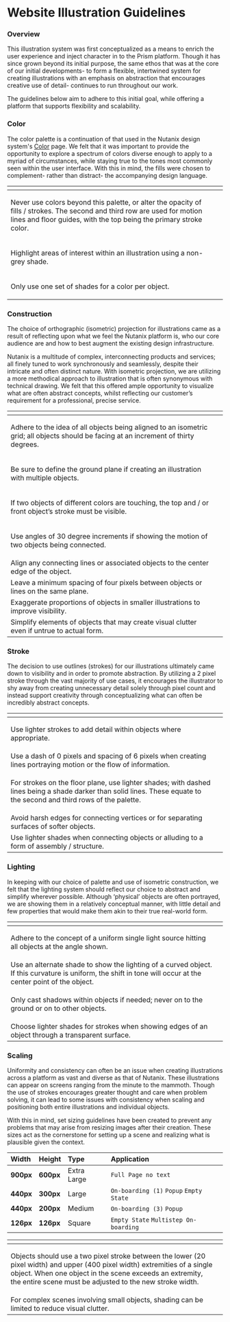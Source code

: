 # Website Illustration Guidelines

### Overview

This illustration system was first conceptualized as a means to enrich the user experience and inject character in to the Prism platform. Though it has since grown beyond its initial purpose, the same ethos that was at the core of our initial developments- to form a flexible, intertwined system for creating illustrations with an emphasis on abstraction that encourages creative use of detail- continues to run throughout our work.

The guidelines below aim to adhere to this initial goal, while offering a platform that supports flexibility and scalability.

### Color

The color palette is a continuation of that used in the Nutanix design system's [Color](../../primitives/colors/) page. We felt that it was important to provide the opportunity to explore a spectrum of colors diverse enough to apply to a myriad of circumstances, while staying true to the tones most commonly seen within the user interface. With this in mind, the fills were chosen to complement- rather than distract- the accompanying design language.

<table>
  <thead>
    <tr>
      <th style="text-align:left"></th>
      <th style="text-align:left"></th>
    </tr>
  </thead>
  <tbody>
    <tr>
      <td style="text-align:left">
        <p></p>
        <p></p>
        <p>Never use colors beyond this palette, or alter the opacity of fills /
          strokes. The second and third row are used for motion lines and floor guides,
          with the top being the primary stroke color.</p>
      </td>
      <td style="text-align:left">
        <p></p>
        <p>
          <img src="../../.gitbook/assets/image_preview.png" alt/>
        </p>
      </td>
    </tr>
    <tr>
      <td style="text-align:left">
        <p></p>
        <p>Highlight areas of interest within an illustration using a non-grey shade.</p>
      </td>
      <td style="text-align:left">
        <p></p>
        <p>
          <img src="../../.gitbook/assets/1.png" alt/>
        </p>
      </td>
    </tr>
    <tr>
      <td style="text-align:left">
        <p></p>
        <p>Only use one set of shades for a color per object.</p>
      </td>
      <td style="text-align:left">
        <p></p>
        <p>
          <img src="../../.gitbook/assets/2 (1).png" alt/>
        </p>
      </td>
    </tr>
  </tbody>
</table> 

### **Construction**

The choice of orthographic \(isometric\) projection for illustrations came as a result of reflecting upon what we feel the Nutanix platform is, who our core audience are and how to best augment the existing design infrastructure.

Nutanix is a multitude of complex, interconnecting products and services; all finely tuned to work synchronously and seamlessly, despite their intricate and often distinct nature. With isometric projection, we are utilizing a more methodical approach to illustration that is often synonymous with technical drawing. We felt that this offered ample opportunity to visualize what are often abstract concepts, whilst reflecting our customer’s requirement for a professional, precise service.

<table>
  <thead>
    <tr>
      <th style="text-align:left"></th>
      <th style="text-align:left"></th>
    </tr>
  </thead>
  <tbody>
    <tr>
      <td style="text-align:left">
        <p></p>
        <p>Adhere to the idea of all objects being aligned to an isometric grid;
          all objects should be facing at an increment of thirty degrees.</p>
      </td>
      <td style="text-align:left">
        <p></p>
        <p>
          <img src="../../.gitbook/assets/3.png" alt/>
        </p>
      </td>
    </tr>
    <tr>
      <td style="text-align:left">
        <p></p>
        <p>Be sure to define the ground plane if creating an illustration with multiple
          objects.</p>
        <p></p>
      </td>
      <td style="text-align:left">
        <p></p>
        <p>
          <img src="../../.gitbook/assets/4.png" alt/>
        </p>
      </td>
    </tr>
    <tr>
      <td style="text-align:left">
        <p>If two objects of different colors are touching, the top and / or front
          object&#x2019;s stroke must be visible.</p>
        <p></p>
      </td>
      <td style="text-align:left">
        <p></p>
        <p>
          <img src="../../.gitbook/assets/5.png" alt/>
        </p>
      </td>
    </tr>
    <tr>
      <td style="text-align:left">
        <p>Use angles of 30 degree increments if showing the motion of two objects
          being connected.</p>
        <p></p>
      </td>
      <td style="text-align:left">
        <p></p>
        <p>
          <img src="../../.gitbook/assets/6.png" alt/>
        </p>
      </td>
    </tr>
    <tr>
      <td style="text-align:left">Align any connecting lines or associated objects to the center edge of
        the object.</td>
      <td style="text-align:left">
        <p></p>
        <p>
          <img src="../../.gitbook/assets/7.png" alt/>
        </p>
      </td>
    </tr>
    <tr>
      <td style="text-align:left">Leave a minimum spacing of four pixels between objects or lines on the
        same plane.</td>
      <td style="text-align:left">
        <p></p>
        <p>
          <img src="../../.gitbook/assets/8.png" alt/>
        </p>
      </td>
    </tr>
    <tr>
      <td style="text-align:left">Exaggerate proportions of objects in smaller illustrations to improve
        visibility.</td>
      <td style="text-align:left">
        <p></p>
        <p>
          <img src="../../.gitbook/assets/9.png" alt/>
        </p>
      </td>
    </tr>
    <tr>
      <td style="text-align:left">Simplify elements of objects that may create visual clutter even if untrue
        to actual form.</td>
      <td style="text-align:left">
        <p></p>
        <p>
          <img src="../../.gitbook/assets/10.png" alt/>
        </p>
      </td>
    </tr>
  </tbody>
</table>

### **Stroke**

The decision to use outlines \(strokes\) for our illustrations ultimately came down to visibility and in order to promote abstraction. By utilizing a 2 pixel stroke through the vast majority of use cases, it encourages the illustrator to shy away from creating unnecessary detail solely through pixel count and instead support creativity through conceptualizing what can often be incredibly abstract concepts.

<table>
  <thead>
    <tr>
      <th style="text-align:left"></th>
      <th style="text-align:left"></th>
    </tr>
  </thead>
  <tbody>
    <tr>
      <td style="text-align:left">
        <p>Use lighter strokes to add detail within objects where appropriate.</p>
        <p></p>
      </td>
      <td style="text-align:left">
        <p></p>
        <p>
          <img src="../../.gitbook/assets/11.png" alt/>
        </p>
      </td>
    </tr>
    <tr>
      <td style="text-align:left">Use a dash of 0 pixels and spacing of 6 pixels when creating lines portraying
        motion or the flow of information.</td>
      <td style="text-align:left">
        <p></p>
        <p>
          <img src="../../.gitbook/assets/12.png" alt/>
        </p>
      </td>
    </tr>
    <tr>
      <td style="text-align:left">
        <p></p>
        <p>For strokes on the floor plane, use lighter shades; with dashed lines
          being a shade darker than solid lines. These equate to the second and third
          rows of the palette.</p>
      </td>
      <td style="text-align:left">
        <p></p>
        <p>
          <img src="../../.gitbook/assets/13.png" alt/>
        </p>
      </td>
    </tr>
    <tr>
      <td style="text-align:left">Avoid harsh edges for connecting vertices or for separating surfaces of
        softer objects.</td>
      <td style="text-align:left">
        <p></p>
        <p>
          <img src="../../.gitbook/assets/14.png" alt/>
        </p>
      </td>
    </tr>
    <tr>
      <td style="text-align:left">Use lighter shades when connecting objects or alluding to a form of assembly
        / structure.</td>
      <td style="text-align:left">
        <p></p>
        <p>
          <img src="../../.gitbook/assets/15.png" alt/>
        </p>
      </td>
    </tr>
  </tbody>
</table>

### Lighting

In keeping with our choice of palette and use of isometric construction, we felt that the lighting system should reflect our choice to abstract and simplify wherever possible. Although ‘physical’ objects are often portrayed, we are showing them in a relatively conceptual manner, with little detail and few properties that would make them akin to their true real-world form.

<table>
  <thead>
    <tr>
      <th style="text-align:left"></th>
      <th style="text-align:left"></th>
    </tr>
  </thead>
  <tbody>
    <tr>
      <td style="text-align:left">
        <p>Adhere to the concept of a uniform single light source hitting all objects
          at the angle shown.</p>
        <p></p>
      </td>
      <td style="text-align:left">
        <p></p>
        <p>
          <img src="../../.gitbook/assets/16.png" alt/>
        </p>
      </td>
    </tr>
    <tr>
      <td style="text-align:left">Use an alternate shade to show the lighting of a curved object. If this
        curvature is uniform, the shift in tone will occur at the center point
        of the object.</td>
      <td style="text-align:left">
        <p></p>
        <p>
          <img src="../../.gitbook/assets/17.png" alt/>
        </p>
      </td>
    </tr>
    <tr>
      <td style="text-align:left">
        <p>Only cast shadows within objects if needed; never on to the ground or
          on to other objects.</p>
        <p></p>
      </td>
      <td style="text-align:left">
        <p></p>
        <p>
          <img src="../../.gitbook/assets/18.png" alt/>
        </p>
      </td>
    </tr>
    <tr>
      <td style="text-align:left">Choose lighter shades for strokes when showing edges of an object through
        a transparent surface.</td>
      <td style="text-align:left">
        <p></p>
        <p>
          <img src="../../.gitbook/assets/19.png" alt/>
        </p>
      </td>
    </tr>
  </tbody>
</table>

### Scaling

Uniformity and consistency can often be an issue when creating illustrations across a platform as vast and diverse as that of Nutanix. These illustrations can appear on screens ranging from the minute to the mammoth. Though the use of strokes encourages greater thought and care when problem solving, it can lead to some issues with consistency when scaling and positioning both entire illustrations and individual objects.

  
With this in mind, set sizing guidelines have been created to prevent any problems that may arise from resizing images after their creation. These sizes act as the cornerstone for setting up a scene and realizing what is plausible given the context.

| Width | Height | Type | Application |
| :--- | :--- | :--- | :--- |
| **900px** | **600px** | Extra Large | `Full Page no text` |
| **440px** | **300px** | Large | `On-boarding (1)` `Popup`  `Empty State` |
| **440px** | **200px** | Medium | `On-boarding (3)` `Popup` |
| **126px** | **126px** | Square | `Empty State` `Multistep On-boarding` |

<table>
  <thead>
    <tr>
      <th style="text-align:left"></th>
      <th style="text-align:left"></th>
    </tr>
  </thead>
  <tbody>
    <tr>
      <td style="text-align:left">
        <p>Objects should use a two pixel stroke between the lower (20 pixel width)
          and upper (400 pixel width) extremities of a single object. When one object
          in the scene exceeds an extremity, the entire scene must be adjusted to
          the new stroke width.</p>
        <p></p>
      </td>
      <td style="text-align:left">
        <p></p>
        <p>
          <img src="../../.gitbook/assets/20.png" alt/>
        </p>
      </td>
    </tr>
    <tr>
      <td style="text-align:left">For complex scenes involving small objects, shading can be limited to
        reduce visual clutter.</td>
      <td style="text-align:left">
        <p></p>
        <p>
          <img src="../../.gitbook/assets/21.png" alt/>
        </p>
      </td>
    </tr>
  </tbody>
</table>

